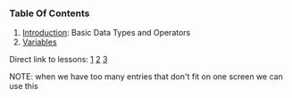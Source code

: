 ### Table Of Contents

1. [Introduction](#basic-data-types): Basic Data Types and Operators
1. [Variables](#variables)

Direct link to lessons: [1](#lesson1) [2](#lesson2) [3](#lesson3)

NOTE: when we have too many entries that don't fit on one screen we can use this <!-- .slide: style="font-size:80%" -->
